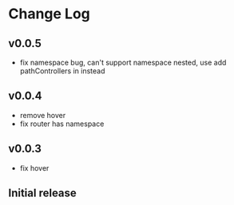 # Change Log

## v0.0.5
- fix namespace bug, can't support namespace nested, use add pathControllers in instead

## v0.0.4
- remove hover
- fix router has namespace

## v0.0.3
- fix hover
## Initial release
